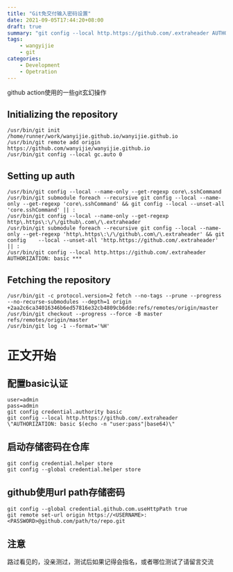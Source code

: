 ```yaml
---
title: "Git免交付输入密码设置"
date: 2021-09-05T17:44:20+08:00
draft: true
summary: "git config --local http.https://github.com/.extraheader AUTHORIZATION: basic dXNlcjpwYXNz"
tags:
    - wangyijie
    - git
categories:
    - Development
    - Opetration
---
```

github action使用的一些git玄幻操作
## Initializing the repository
    /usr/bin/git init /home/runner/work/wanyijie.github.io/wanyijie.github.io
    /usr/bin/git remote add origin https://github.com/wanyijie/wanyijie.github.io
    /usr/bin/git config --local gc.auto 0
## Setting up auth
    /usr/bin/git config --local --name-only --get-regexp core\.sshCommand
    /usr/bin/git submodule foreach --recursive git config --local --name-only --get-regexp 'core\.sshCommand' && git config --local --unset-all 'core.sshCommand' || :
    /usr/bin/git config --local --name-only --get-regexp http\.https\:\/\/github\.com\/\.extraheader
    /usr/bin/git submodule foreach --recursive git config --local --name-only --get-regexp 'http\.https\:\/\/github\.com\/\.extraheader' && git config    --local --unset-all 'http.https://github.com/.extraheader' || :
    /usr/bin/git config --local http.https://github.com/.extraheader AUTHORIZATION: basic ***
## Fetching the repository
    /usr/bin/git -c protocol.version=2 fetch --no-tags --prune --progress --no-recurse-submodules --depth=1 origin +2aa2c6ca34016346b6ed57816e32cb4809cb6dde:refs/remotes/origin/master
    /usr/bin/git checkout --progress --force -B master refs/remotes/origin/master
    /usr/bin/git log -1 --format='%H'

# 正文开始
## 配置basic认证
    user=admin
    pass=admin
    git config credential.authority basic
    git config --local http.https://github.com/.extraheader \"AUTHORIZATION: basic $(echo -n "user:pass"|base64)\"

##  启动存储密码在仓库
    git config credential.helper store
    git config --global credential.helper store

## github使用url path存储密码
    git config --global credential.github.com.useHttpPath true
    git remote set-url origin https://<USERNAME>:<PASSWORD>@github.com/path/to/repo.git

## 注意
路过看见的，没亲测过，测试后如果记得会指名，或者哪位测试了请留言交流
